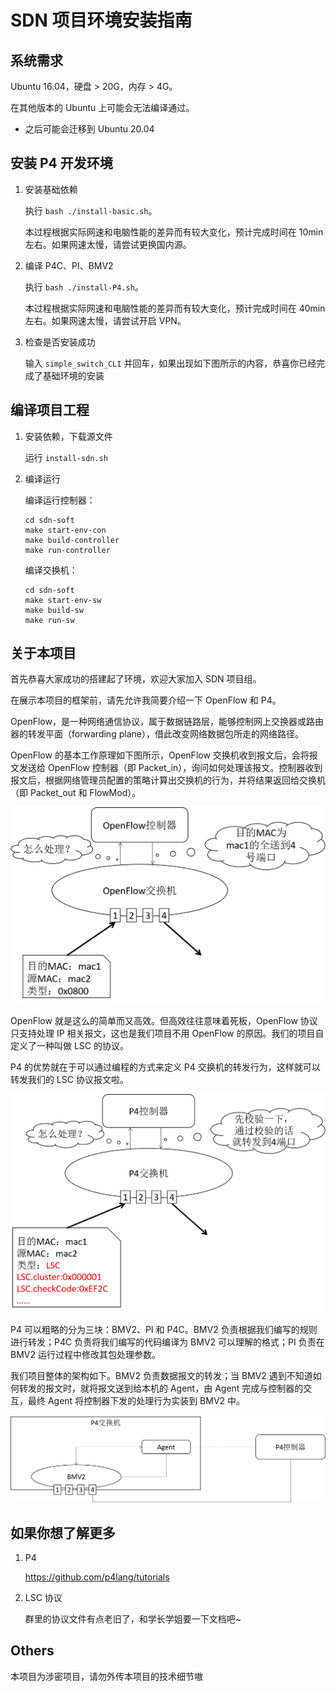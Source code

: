 # SDN 项目环境安装指南
## 系统需求
Ubuntu 16.04，硬盘 > 20G，内存 > 4G。

在其他版本的 Ubuntu 上可能会无法编译通过。

- 之后可能会迁移到 Ubuntu 20.04

## 安装 P4 开发环境
1. 安装基础依赖

    执行 `bash ./install-basic.sh`。

    本过程根据实际网速和电脑性能的差异而有较大变化，预计完成时间在 10min 左右。如果网速太慢，请尝试更换国内源。


2.  编译 P4C、PI、BMV2

    执行 `bash ./install-P4.sh`。

    本过程根据实际网速和电脑性能的差异而有较大变化，预计完成时间在 40min 左右。如果网速太慢，请尝试开启 VPN。

3. 检查是否安装成功

    输入 `simple_switch_CLI` 并回车，如果出现如下图所示的内容，恭喜你已经完成了基础环境的安装

## 编译项目工程
1. 安装依赖，下载源文件

    运行 `install-sdn.sh`

2. 编译运行

    编译运行控制器：
    ```
    cd sdn-soft
    make start-env-con
    make build-controller
    make run-controller
    ```

    编译交换机：
    ```
    cd sdn-soft
    make start-env-sw
    make build-sw
    make run-sw
    ```

## 关于本项目
首先恭喜大家成功的搭建起了环境，欢迎大家加入 SDN 项目组。

在展示本项目的框架前，请先允许我简要介绍一下 OpenFlow 和 P4。

OpenFlow，是一种网络通信协议，属于数据链路层，能够控制网上交换器或路由器的转发平面（forwarding plane），借此改变网络数据包所走的网络路径。

OpenFlow 的基本工作原理如下图所示，OpenFlow 交换机收到报文后，会将报文发送给 OpenFlow 控制器（即 Packet_in），询问如何处理该报文。控制器收到报文后，根据网络管理员配置的策略计算出交换机的行为，并将结果返回给交换机（即 Packet_out 和 FlowMod）。

![](openflow.png)

OpenFlow 就是这么的简单而又高效。但高效往往意味着死板，OpenFlow 协议只支持处理 IP 相关报文，这也是我们项目不用 OpenFlow 的原因。我们的项目自定义了一种叫做 LSC 的协议。

P4 的优势就在于可以通过编程的方式来定义 P4 交换机的转发行为，这样就可以转发我们的 LSC 协议报文啦。

![](p4.png)

P4 可以粗略的分为三块：BMV2、PI 和 P4C。BMV2 负责根据我们编写的规则进行转发；P4C 负责将我们编写的代码编译为 BMV2 可以理解的格式；PI 负责在 BMV2 运行过程中修改其包处理参数。

我们项目整体的架构如下。BMV2 负责数据报文的转发；当 BMV2 遇到不知道如何转发的报文时，就将报文送到给本机的 Agent，由 Agent 完成与控制器的交互，最终 Agent 将控制器下发的处理行为实装到 BMV2 中。

![](struct.png)

## 如果你想了解更多
1. P4

    https://github.com/p4lang/tutorials

2. LSC 协议

    群里的协议文件有点老旧了，和学长学姐要一下文档吧~



## Others
本项目为涉密项目，请勿外传本项目的技术细节嗷
